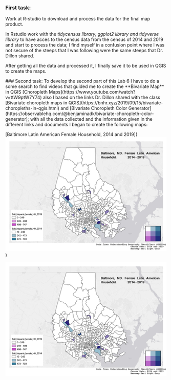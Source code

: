 ### First task:
<p>Work at R-studio to download and process the data for the final map product.</p>
<p>In Rstudio work with the <i>tidycensus library, ggplot2 library and tidyverse library</i> to have acces to the census data from the census of 2014 and 2019 and start to process the data; I find myself in a confusion point where I was not secure of the steeps that I was following were the same steeps that Dr. Dillon shared.</p>
<p> After getting all the data and processed it, I finally save it to be used in QGIS to create the maps.</p>
<p></p>
### Second task:
To develop the second part of this Lab 6 I have to do a some search to find videos that guided me to create the **Bivariate Map** in QGIS [Choropleth Maps](https://www.youtube.com/watch?v=ttW9ptW7Y74) also I based on the links Dr. Dillon shared with the class [Bivariate choropleth maps in QGIS](https://bnhr.xyz/2019/09/15/bivariate-choropleths-in-qgis.html) and [Bivariate Choropleth Color Generator](https://observablehq.com/@benjaminadk/bivariate-choropleth-color-generator); with all the data collected and the information given in the different links and documents I began to create the following maps:</p>

<p>[Baltimore Latin American Female Household, 2014 and 2019](<img src="/lab6/Baltimore_Household_2014-19.jpg?raw=true"/>) </p>
<img src="/lab6/Baltimore_Household_2014-19.jpg?raw=true"/>
